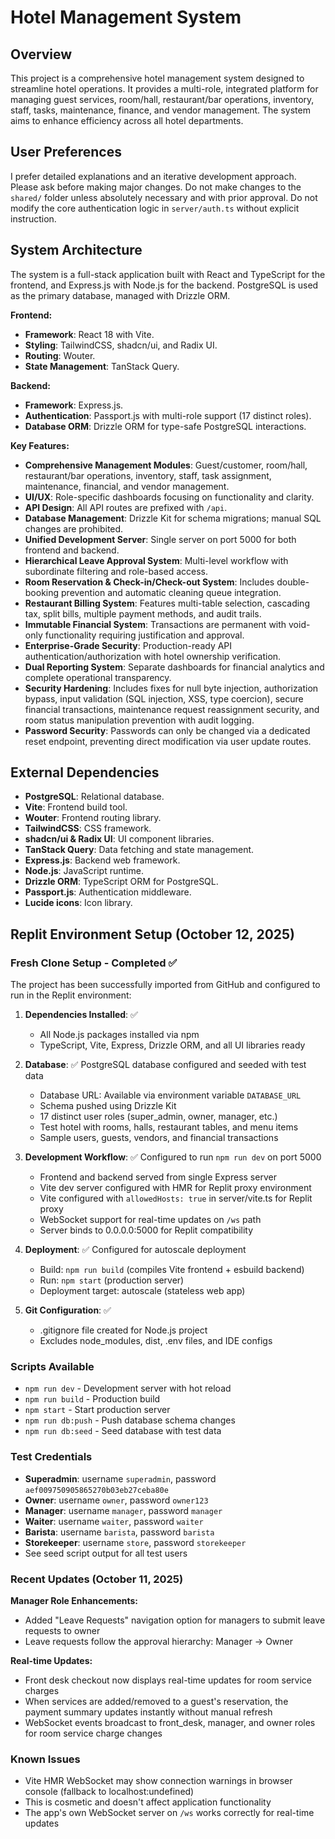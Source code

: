 # Hotel Management System

## Overview
This project is a comprehensive hotel management system designed to streamline hotel operations. It provides a multi-role, integrated platform for managing guest services, room/hall, restaurant/bar operations, inventory, staff, tasks, maintenance, finance, and vendor management. The system aims to enhance efficiency across all hotel departments.

## User Preferences
I prefer detailed explanations and an iterative development approach. Please ask before making major changes. Do not make changes to the `shared/` folder unless absolutely necessary and with prior approval. Do not modify the core authentication logic in `server/auth.ts` without explicit instruction.

## System Architecture
The system is a full-stack application built with React and TypeScript for the frontend, and Express.js with Node.js for the backend. PostgreSQL is used as the primary database, managed with Drizzle ORM.

**Frontend:**
-   **Framework**: React 18 with Vite.
-   **Styling**: TailwindCSS, shadcn/ui, and Radix UI.
-   **Routing**: Wouter.
-   **State Management**: TanStack Query.

**Backend:**
-   **Framework**: Express.js.
-   **Authentication**: Passport.js with multi-role support (17 distinct roles).
-   **Database ORM**: Drizzle ORM for type-safe PostgreSQL interactions.

**Key Features:**
-   **Comprehensive Management Modules**: Guest/customer, room/hall, restaurant/bar operations, inventory, staff, task assignment, maintenance, financial, and vendor management.
-   **UI/UX**: Role-specific dashboards focusing on functionality and clarity.
-   **API Design**: All API routes are prefixed with `/api`.
-   **Database Management**: Drizzle Kit for schema migrations; manual SQL changes are prohibited.
-   **Unified Development Server**: Single server on port 5000 for both frontend and backend.
-   **Hierarchical Leave Approval System**: Multi-level workflow with subordinate filtering and role-based access.
-   **Room Reservation & Check-in/Check-out System**: Includes double-booking prevention and automatic cleaning queue integration.
-   **Restaurant Billing System**: Features multi-table selection, cascading tax, split bills, multiple payment methods, and audit trails.
-   **Immutable Financial System**: Transactions are permanent with void-only functionality requiring justification and approval.
-   **Enterprise-Grade Security**: Production-ready API authentication/authorization with hotel ownership verification.
-   **Dual Reporting System**: Separate dashboards for financial analytics and complete operational transparency.
-   **Security Hardening**: Includes fixes for null byte injection, authorization bypass, input validation (SQL injection, XSS, type coercion), secure financial transactions, maintenance request reassignment security, and room status manipulation prevention with audit logging.
-   **Password Security**: Passwords can only be changed via a dedicated reset endpoint, preventing direct modification via user update routes.

## External Dependencies
-   **PostgreSQL**: Relational database.
-   **Vite**: Frontend build tool.
-   **Wouter**: Frontend routing library.
-   **TailwindCSS**: CSS framework.
-   **shadcn/ui & Radix UI**: UI component libraries.
-   **TanStack Query**: Data fetching and state management.
-   **Express.js**: Backend web framework.
-   **Node.js**: JavaScript runtime.
-   **Drizzle ORM**: TypeScript ORM for PostgreSQL.
-   **Passport.js**: Authentication middleware.
-   **Lucide icons**: Icon library.

## Replit Environment Setup (October 12, 2025)

### Fresh Clone Setup - Completed ✅
The project has been successfully imported from GitHub and configured to run in the Replit environment:

1. **Dependencies Installed**: ✅
   - All Node.js packages installed via npm
   - TypeScript, Vite, Express, Drizzle ORM, and all UI libraries ready

2. **Database**: ✅ PostgreSQL database configured and seeded with test data
   - Database URL: Available via environment variable `DATABASE_URL`
   - Schema pushed using Drizzle Kit
   - 17 distinct user roles (super_admin, owner, manager, etc.)
   - Test hotel with rooms, halls, restaurant tables, and menu items
   - Sample users, guests, vendors, and financial transactions

3. **Development Workflow**: ✅ Configured to run `npm run dev` on port 5000
   - Frontend and backend served from single Express server
   - Vite dev server configured with HMR for Replit proxy environment
   - Vite configured with `allowedHosts: true` in server/vite.ts for Replit proxy
   - WebSocket support for real-time updates on `/ws` path
   - Server binds to 0.0.0.0:5000 for Replit compatibility

4. **Deployment**: ✅ Configured for autoscale deployment
   - Build: `npm run build` (compiles Vite frontend + esbuild backend)
   - Run: `npm start` (production server)
   - Deployment target: autoscale (stateless web app)

5. **Git Configuration**: ✅
   - .gitignore file created for Node.js project
   - Excludes node_modules, dist, .env files, and IDE configs

### Scripts Available
- `npm run dev` - Development server with hot reload
- `npm run build` - Production build
- `npm start` - Start production server
- `npm run db:push` - Push database schema changes
- `npm run db:seed` - Seed database with test data

### Test Credentials
- **Superadmin**: username `superadmin`, password `aef009750905865270b03eb27ceba80e`
- **Owner**: username `owner`, password `owner123`
- **Manager**: username `manager`, password `manager`
- **Waiter**: username `waiter`, password `waiter`
- **Barista**: username `barista`, password `barista`
- **Storekeeper**: username `store`, password `storekeeper`
- See seed script output for all test users

### Recent Updates (October 11, 2025)

**Manager Role Enhancements:**
- Added "Leave Requests" navigation option for managers to submit leave requests to owner
- Leave requests follow the approval hierarchy: Manager → Owner

**Real-time Updates:**
- Front desk checkout now displays real-time updates for room service charges
- When services are added/removed to a guest's reservation, the payment summary updates instantly without manual refresh
- WebSocket events broadcast to front_desk, manager, and owner roles for room service charge changes

### Known Issues
- Vite HMR WebSocket may show connection warnings in browser console (fallback to localhost:undefined)
- This is cosmetic and doesn't affect application functionality
- The app's own WebSocket server on `/ws` works correctly for real-time updates